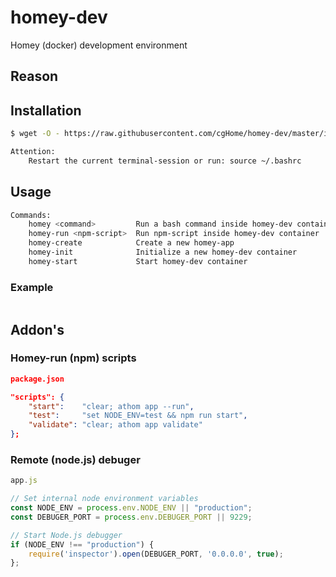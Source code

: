# homey-dev

Homey (docker) development environment

## Reason

## Installation

```bash
$ wget -O - https://raw.githubusercontent.com/cgHome/homey-dev/master/install.sh | bash

Attention:
    Restart the current terminal-session or run: source ~/.bashrc
```

## Usage

```bash
Commands:
    homey <command>         Run a bash command inside homey-dev container
    homey-run <npm-script>  Run npm-script inside homey-dev container
    homey-create            Create a new homey-app 
    homey-init              Initialize a new homey-dev container
    homey-start             Start homey-dev container
```

### Example

```bash
```

## Addon's

### Homey-run (npm) scripts

```json
package.json

"scripts": {
    "start":    "clear; athom app --run",
    "test":     "set NODE_ENV=test && npm run start",
    "validate": "clear; athom app validate"
};
```

### Remote (node.js) debuger

```js
app.js

// Set internal node environment variables
const NODE_ENV = process.env.NODE_ENV || "production";
const DEBUGER_PORT = process.env.DEBUGER_PORT || 9229;

// Start Node.js debugger
if (NODE_ENV !== "production") {
    require('inspector').open(DEBUGER_PORT, '0.0.0.0', true);
};
```